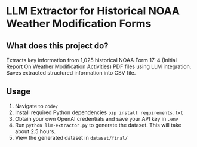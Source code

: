 # LLM Extractor for Historical NOAA Weather Modification Forms

## What does this project do?
Extracts key information from 1,025 historical NOAA Form 17-4 (Initial Report On Weather Modification Activities) PDF files using LLM integration. Saves extracted structured information into CSV file.

## Usage
1. Navigate to `code/`
2. Install required Python dependencies `pip install requirements.txt`
3. Obtain your own OpenAI credentials and save your API key in `.env`
4. Run `python llm-extractor.py` to generate the dataset. This will take about 2.5 hours.
5. View the generated dataset in `dataset/final/` 
